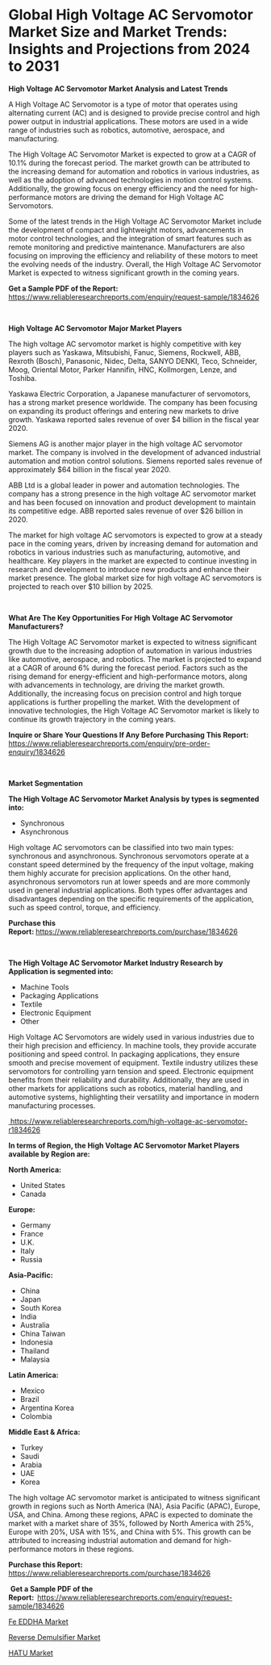 <p><h1>Global High Voltage AC Servomotor Market Size and Market Trends: Insights and Projections from 2024 to 2031</h1></p><p><strong>High Voltage AC Servomotor Market Analysis and Latest Trends</strong></p>
<p><p>A High Voltage AC Servomotor is a type of motor that operates using alternating current (AC) and is designed to provide precise control and high power output in industrial applications. These motors are used in a wide range of industries such as robotics, automotive, aerospace, and manufacturing.</p><p>The High Voltage AC Servomotor Market is expected to grow at a CAGR of 10.1% during the forecast period. The market growth can be attributed to the increasing demand for automation and robotics in various industries, as well as the adoption of advanced technologies in motion control systems. Additionally, the growing focus on energy efficiency and the need for high-performance motors are driving the demand for High Voltage AC Servomotors.</p><p>Some of the latest trends in the High Voltage AC Servomotor Market include the development of compact and lightweight motors, advancements in motor control technologies, and the integration of smart features such as remote monitoring and predictive maintenance. Manufacturers are also focusing on improving the efficiency and reliability of these motors to meet the evolving needs of the industry. Overall, the High Voltage AC Servomotor Market is expected to witness significant growth in the coming years.</p></p>
<p><strong>Get a Sample PDF of the Report:&nbsp;</strong> <a href="https://www.reliableresearchreports.com/enquiry/request-sample/1834626">https://www.reliableresearchreports.com/enquiry/request-sample/1834626</a></p>
<p>&nbsp;</p>
<p><strong>High Voltage AC Servomotor Major Market Players</strong></p>
<p><p>The high voltage AC servomotor market is highly competitive with key players such as Yaskawa, Mitsubishi, Fanuc, Siemens, Rockwell, ABB, Rexroth (Bosch), Panasonic, Nidec, Delta, SANYO DENKI, Teco, Schneider, Moog, Oriental Motor, Parker Hannifin, HNC, Kollmorgen, Lenze, and Toshiba.</p><p>Yaskawa Electric Corporation, a Japanese manufacturer of servomotors, has a strong market presence worldwide. The company has been focusing on expanding its product offerings and entering new markets to drive growth. Yaskawa reported sales revenue of over $4 billion in the fiscal year 2020.</p><p>Siemens AG is another major player in the high voltage AC servomotor market. The company is involved in the development of advanced industrial automation and motion control solutions. Siemens reported sales revenue of approximately $64 billion in the fiscal year 2020.</p><p>ABB Ltd is a global leader in power and automation technologies. The company has a strong presence in the high voltage AC servomotor market and has been focused on innovation and product development to maintain its competitive edge. ABB reported sales revenue of over $26 billion in 2020.</p><p>The market for high voltage AC servomotors is expected to grow at a steady pace in the coming years, driven by increasing demand for automation and robotics in various industries such as manufacturing, automotive, and healthcare. Key players in the market are expected to continue investing in research and development to introduce new products and enhance their market presence. The global market size for high voltage AC servomotors is projected to reach over $10 billion by 2025.</p></p>
<p>&nbsp;</p>
<p><strong>What Are The Key Opportunities For High Voltage AC Servomotor Manufacturers?</strong></p>
<p><p>The High Voltage AC Servomotor market is expected to witness significant growth due to the increasing adoption of automation in various industries like automotive, aerospace, and robotics. The market is projected to expand at a CAGR of around 6% during the forecast period. Factors such as the rising demand for energy-efficient and high-performance motors, along with advancements in technology, are driving the market growth. Additionally, the increasing focus on precision control and high torque applications is further propelling the market. With the development of innovative technologies, the High Voltage AC Servomotor market is likely to continue its growth trajectory in the coming years.</p></p>
<p><strong>Inquire or Share Your Questions If Any Before Purchasing This Report:</strong> <a href="https://www.reliableresearchreports.com/enquiry/pre-order-enquiry/1834626">https://www.reliableresearchreports.com/enquiry/pre-order-enquiry/1834626</a></p>
<p>&nbsp;</p>
<p><strong>Market Segmentation</strong></p>
<p><strong>The High Voltage AC Servomotor Market Analysis by types is segmented into:</strong></p>
<p><ul><li>Synchronous</li><li>Asynchronous</li></ul></p>
<p><p>High voltage AC servomotors can be classified into two main types: synchronous and asynchronous. Synchronous servomotors operate at a constant speed determined by the frequency of the input voltage, making them highly accurate for precision applications. On the other hand, asynchronous servomotors run at lower speeds and are more commonly used in general industrial applications. Both types offer advantages and disadvantages depending on the specific requirements of the application, such as speed control, torque, and efficiency.</p></p>
<p><strong>Purchase this Report:&nbsp;</strong><a href="https://www.reliableresearchreports.com/purchase/1834626">https://www.reliableresearchreports.com/purchase/1834626</a></p>
<p>&nbsp;</p>
<p><strong>The High Voltage AC Servomotor Market Industry Research by Application is segmented into:</strong></p>
<p><ul><li>Machine Tools</li><li>Packaging Applications</li><li>Textile</li><li>Electronic Equipment</li><li>Other</li></ul></p>
<p><p>High Voltage AC Servomotors are widely used in various industries due to their high precision and efficiency. In machine tools, they provide accurate positioning and speed control. In packaging applications, they ensure smooth and precise movement of equipment. Textile industry utilizes these servomotors for controlling yarn tension and speed. Electronic equipment benefits from their reliability and durability. Additionally, they are used in other markets for applications such as robotics, material handling, and automotive systems, highlighting their versatility and importance in modern manufacturing processes.</p></p>
<p><a href="https://www.reliableresearchreports.com/high-voltage-ac-servomotor-r1834626">&nbsp;https://www.reliableresearchreports.com/high-voltage-ac-servomotor-r1834626</a></p>
<p><strong>In terms of Region, the High Voltage AC Servomotor Market Players available by Region are:</strong></p>
<p>
    <p> <strong> North America: </strong>
        <ul>
            <li>United States</li>
            <li>Canada</li>
        </ul>
        </p> 
    <p> <strong> Europe: </strong>
        <ul>
            <li>Germany</li>
            <li>France</li>
            <li>U.K.</li>
            <li>Italy</li>
            <li>Russia</li>
        </ul>
        </p> 
    <p> <strong> Asia-Pacific: </strong>
        <ul>
            <li>China</li>
            <li>Japan</li>
            <li>South Korea</li>
            <li>India</li>
            <li>Australia</li>
            <li>China Taiwan</li>
            <li>Indonesia</li>
            <li>Thailand</li>
            <li>Malaysia</li>
        </ul>
        </p> 
    <p> <strong> Latin America: </strong>
        <ul>
            <li>Mexico</li>
            <li>Brazil</li>
            <li>Argentina Korea</li>
            <li>Colombia</li>
        </ul>
        </p> 
    <p> <strong> Middle East & Africa: </strong>
        <ul>
            <li>Turkey</li>
            <li>Saudi</li>
            <li>Arabia</li>
            <li>UAE</li>
            <li>Korea</li>
        </ul>
    </p>
    </p>
<p><p>The high voltage AC servomotor market is anticipated to witness significant growth in regions such as North America (NA), Asia Pacific (APAC), Europe, USA, and China. Among these regions, APAC is expected to dominate the market with a market share of 35%, followed by North America with 25%, Europe with 20%, USA with 15%, and China with 5%. This growth can be attributed to increasing industrial automation and demand for high-performance motors in these regions.</p></p>
<p><strong>Purchase this Report: </strong><a href="https://www.reliableresearchreports.com/purchase/1834626">https://www.reliableresearchreports.com/purchase/1834626</a></p>
<p>&nbsp;<strong>Get a Sample PDF of the Report:&nbsp;&nbsp;</strong><a href="https://www.reliableresearchreports.com/enquiry/request-sample/1834626">https://www.reliableresearchreports.com/enquiry/request-sample/1834626</a></p>
<p><strong></strong></p>
<p><p><a href="https://rainy-horn-d69.notion.site/Fe-EDDHA-Market-Insight-Market-Trends-Growth-Forecasted-from-2024-TO-2031-19162277206e4e229470a4a0205949e1">Fe EDDHA Market</a></p><p><a href="https://rainy-horn-d69.notion.site/Reverse-Demulsifier-Market-Size-Reveals-the-Best-Marketing-Channels-In-Global-Industry-570caa710fbb4890b322f847a9fcada3">Reverse Demulsifier Market</a></p><p><a href="https://woozy-pyroraptor-a1f.notion.site/HATU-Market-Insights-into-Market-CAGR-Market-Trends-and-Growth-Strategies-3bcf83290d2245bb83b0032897a065a5">HATU Market</a></p></p>